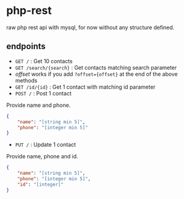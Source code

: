 # php-rest
raw php rest api with mysql, for now without any structure defined.
## endpoints

 - `GET /` : Get 10 contacts
 - `GET /search/{search}` : Get contacts matching search parameter
 - *offset* works if you add `?offset={offset}` at the end of the above methods
 - `GET /id/{id}` : Get 1 contact with matching id parameter
 - `POST /` : Post 1 contact

 Provide name and phone.

```json
{
    "name": "[string min 5]",
    "phone": "[integer min 5]"
}
```
 - `PUT /` : Update 1 contact

 Provide name, phone and id.

```json
{
    "name": "[string min 5]",
    "phone": "[integer min 5]",
    "id": "[integer]"
}
```


